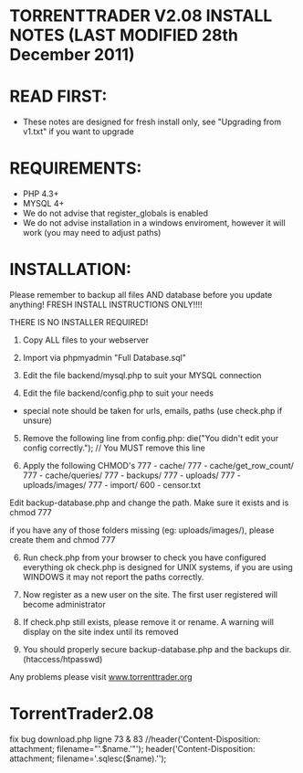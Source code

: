 TORRENTTRADER V2.08 INSTALL NOTES (LAST MODIFIED 28th December 2011)
===================================================================

READ FIRST:
===========
- These notes are designed for fresh install only, see "Upgrading from v1.txt" if you want to upgrade


REQUIREMENTS:
=============
- PHP 4.3+
- MYSQL 4+
- We do not advise that register_globals is enabled
- We do not advise installation in a windows enviroment, however it will work (you may need to adjust paths)


INSTALLATION:
=============
Please remember to backup all files AND database before you update anything!
FRESH INSTALL INSTRUCTIONS ONLY!!!!

THERE IS NO INSTALLER REQUIRED!

1) Copy ALL files to your webserver

2) Import via phpmyadmin "Full Database.sql"

3) Edit the file backend/mysql.php to suit your MYSQL connection

4) Edit the file backend/config.php to suit your needs
- special note should be taken for urls, emails, paths (use check.php if unsure)

5) Remove the following line from config.php: die("You didn't edit your config correctly."); // You MUST remove this line  

5) Apply the following CHMOD's
777 - cache/
777 - cache/get_row_count/
777 - cache/queries/
777 - backups/
777 - uploads/
777 - uploads/images/
777 - import/
600 - censor.txt

Edit backup-database.php and change the path. Make sure it exists and is chmod 777

if you have any of those folders missing (eg: uploads/images/), please create them and chmod 777

6) Run check.php from your browser to check you have configured everything ok
   check.php is designed for UNIX systems, if you are using WINDOWS it may not report the paths correctly.

7) Now register as a new user on the site.  The first user registered will become administrator

8) If check.php still exists, please remove it or rename.
A warning will display on the site index until its removed

9) You should properly secure backup-database.php and the backups dir. (htaccess/htpasswd)

Any problems please visit www.torrenttrader.org






# TorrentTrader2.08

fix bug download.php
ligne 73 & 83
//header('Content-Disposition: attachment; filename="'.$name.'"');
header('Content-Disposition: attachment; filename='.sqlesc($name).'');


